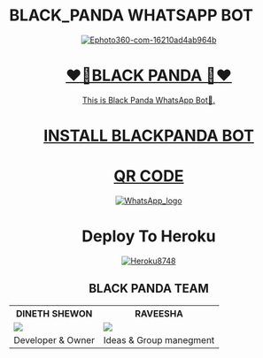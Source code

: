 # BLACK_PANDA WHATSAPP BOT
<div align="center">
<a href="https://ibb.co/zhs6W4y"><img src="https://i.ibb.co/ccJYKrG/Ephoto360-com-16210ad4ab964b.jpg" alt="Ephoto360-com-16210ad4ab964b" border="0"></a><br /><a target='_blank' href='https://the-crosswordsolver.com/offbeat-parisian-tourist-sites-6-letters'>
<h1>❤️🐼BLACK PANDA 🐼❤️</h1>
</div>
<p align="center">
      This is Black Panda WhatsApp Bot🐼.
      <br>
      
 <div align="center">  
<h1>INSTALL BLACKPANDA BOT<h1>
<h1>QR CODE</h1>
<a href="https://chat.whatsapp.com/EiAMgRvran32kP9oChu5tb"><img src="https://i.ibb.co/Mp6SHjG/Whats-App-logo.png" alt="WhatsApp_logo" border="0"></a>
      
<h1>Deploy To Heroku</h1>
<a href="https://imgbb.com/"><img src="https://i.ibb.co/FqwC8F6/Heroku8748.jpg" alt="Heroku8748" border="0"></a><br /><a 
  </div>

<div aline='left'><h2> BLACK PANDA TEAM </h2></div>

<table><tr><th> DINETH SHEWON</th><th>RAVEESHA</th></tr><tr><td><a href="https://www.youtube.com/channel/UCRt-7UDMMcfjunuZwZi481Q"><img src="https://i.ibb.co/3spMBT9/IMG-20210417-173918.jpg"></a></td><td><a href="https://www.youtube.com/channel/UCRt-7UDMMcfjunuZwZi481Q"><img src="https://i.ibb.co/FHFSxcP/IMG-20220219-WA0042.jpg"></a></td></tr><tr><td> Developer & Owner</td><td>Ideas & Group manegment
            


